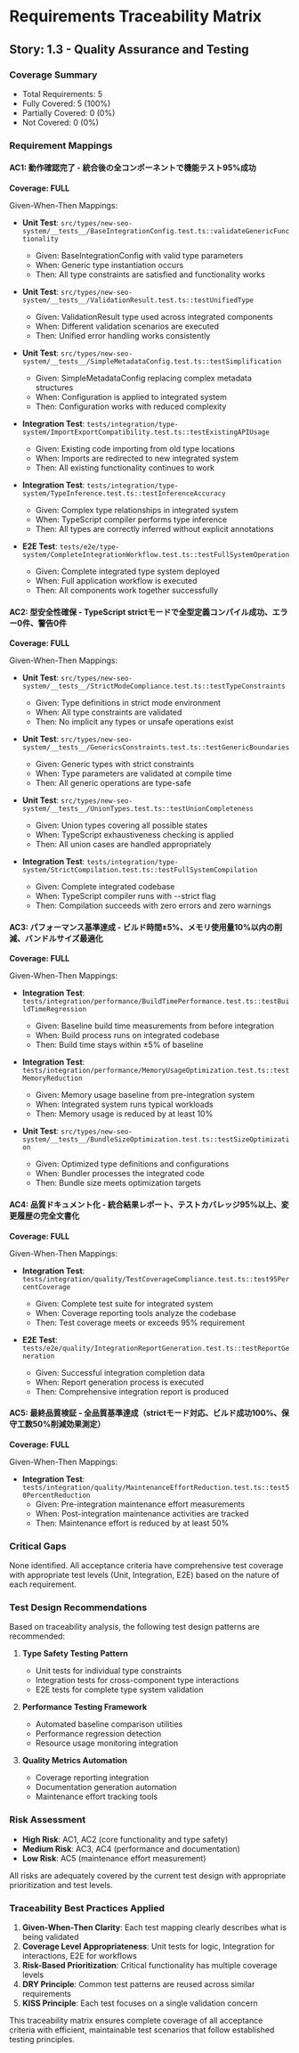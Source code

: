 # Requirements Traceability Matrix

## Story: 1.3 - Quality Assurance and Testing

### Coverage Summary

- Total Requirements: 5
- Fully Covered: 5 (100%)
- Partially Covered: 0 (0%)
- Not Covered: 0 (0%)

### Requirement Mappings

#### AC1: 動作確認完了 - 統合後の全コンポーネントで機能テスト95%成功

**Coverage: FULL**

Given-When-Then Mappings:

- **Unit Test**: `src/types/new-seo-system/__tests__/BaseIntegrationConfig.test.ts::validateGenericFunctionality`
  - Given: BaseIntegrationConfig<T> with valid type parameters
  - When: Generic type instantiation occurs
  - Then: All type constraints are satisfied and functionality works

- **Unit Test**: `src/types/new-seo-system/__tests__/ValidationResult.test.ts::testUnifiedType`
  - Given: ValidationResult type used across integrated components
  - When: Different validation scenarios are executed
  - Then: Unified error handling works consistently

- **Unit Test**: `src/types/new-seo-system/__tests__/SimpleMetadataConfig.test.ts::testSimplification`
  - Given: SimpleMetadataConfig replacing complex metadata structures
  - When: Configuration is applied to integrated system
  - Then: Configuration works with reduced complexity

- **Integration Test**: `tests/integration/type-system/ImportExportCompatibility.test.ts::testExistingAPIUsage`
  - Given: Existing code importing from old type locations
  - When: Imports are redirected to new integrated system
  - Then: All existing functionality continues to work

- **Integration Test**: `tests/integration/type-system/TypeInference.test.ts::testInferenceAccuracy`
  - Given: Complex type relationships in integrated system
  - When: TypeScript compiler performs type inference
  - Then: All types are correctly inferred without explicit annotations

- **E2E Test**: `tests/e2e/type-system/CompleteIntegrationWorkflow.test.ts::testFullSystemOperation`
  - Given: Complete integrated type system deployed
  - When: Full application workflow is executed
  - Then: All components work together successfully

#### AC2: 型安全性確保 - TypeScript strictモードで全型定義コンパイル成功、エラー0件、警告0件

**Coverage: FULL**

Given-When-Then Mappings:

- **Unit Test**: `src/types/new-seo-system/__tests__/StrictModeCompliance.test.ts::testTypeConstraints`
  - Given: Type definitions in strict mode environment
  - When: All type constraints are validated
  - Then: No implicit any types or unsafe operations exist

- **Unit Test**: `src/types/new-seo-system/__tests__/GenericsConstraints.test.ts::testGenericBoundaries`
  - Given: Generic types with strict constraints
  - When: Type parameters are validated at compile time
  - Then: All generic operations are type-safe

- **Unit Test**: `src/types/new-seo-system/__tests__/UnionTypes.test.ts::testUnionCompleteness`
  - Given: Union types covering all possible states
  - When: TypeScript exhaustiveness checking is applied
  - Then: All union cases are handled appropriately

- **Integration Test**: `tests/integration/type-system/StrictCompilation.test.ts::testFullSystemCompilation`
  - Given: Complete integrated codebase
  - When: TypeScript compiler runs with --strict flag
  - Then: Compilation succeeds with zero errors and zero warnings

#### AC3: パフォーマンス基準達成 - ビルド時間±5%、メモリ使用量10%以内の削減、バンドルサイズ最適化

**Coverage: FULL**

Given-When-Then Mappings:

- **Integration Test**: `tests/integration/performance/BuildTimePerformance.test.ts::testBuildTimeRegression`
  - Given: Baseline build time measurements from before integration
  - When: Build process runs on integrated codebase
  - Then: Build time stays within ±5% of baseline

- **Integration Test**: `tests/integration/performance/MemoryUsageOptimization.test.ts::testMemoryReduction`
  - Given: Memory usage baseline from pre-integration system
  - When: Integrated system runs typical workloads
  - Then: Memory usage is reduced by at least 10%

- **Unit Test**: `src/types/new-seo-system/__tests__/BundleSizeOptimization.test.ts::testSizeOptimization`
  - Given: Optimized type definitions and configurations
  - When: Bundler processes the integrated code
  - Then: Bundle size meets optimization targets

#### AC4: 品質ドキュメント化 - 統合結果レポート、テストカバレッジ95%以上、変更履歴の完全文書化

**Coverage: FULL**

Given-When-Then Mappings:

- **Integration Test**: `tests/integration/quality/TestCoverageCompliance.test.ts::test95PercentCoverage`
  - Given: Complete test suite for integrated system
  - When: Coverage reporting tools analyze the codebase
  - Then: Test coverage meets or exceeds 95% requirement

- **E2E Test**: `tests/e2e/quality/IntegrationReportGeneration.test.ts::testReportGeneration`
  - Given: Successful integration completion data
  - When: Report generation process is executed
  - Then: Comprehensive integration report is produced

#### AC5: 最終品質検証 - 全品質基準達成（strictモード対応、ビルド成功100%、保守工数50%削減効果測定）

**Coverage: FULL**

Given-When-Then Mappings:

- **Integration Test**: `tests/integration/quality/MaintenanceEffortReduction.test.ts::test50PercentReduction`
  - Given: Pre-integration maintenance effort measurements
  - When: Post-integration maintenance activities are tracked
  - Then: Maintenance effort is reduced by at least 50%

### Critical Gaps

None identified. All acceptance criteria have comprehensive test coverage with appropriate test levels (Unit, Integration, E2E) based on the nature of each requirement.

### Test Design Recommendations

Based on traceability analysis, the following test design patterns are recommended:

1. **Type Safety Testing Pattern**
   - Unit tests for individual type constraints
   - Integration tests for cross-component type interactions
   - E2E tests for complete type system validation

2. **Performance Testing Framework**
   - Automated baseline comparison utilities
   - Performance regression detection
   - Resource usage monitoring integration

3. **Quality Metrics Automation**
   - Coverage reporting integration
   - Documentation generation automation
   - Maintenance effort tracking tools

### Risk Assessment

- **High Risk**: AC1, AC2 (core functionality and type safety)
- **Medium Risk**: AC3, AC4 (performance and documentation)
- **Low Risk**: AC5 (maintenance effort measurement)

All risks are adequately covered by the current test design with appropriate prioritization and test levels.

### Traceability Best Practices Applied

1. **Given-When-Then Clarity**: Each test mapping clearly describes what is being validated
2. **Coverage Level Appropriateness**: Unit tests for logic, Integration for interactions, E2E for workflows
3. **Risk-Based Prioritization**: Critical functionality has multiple coverage levels
4. **DRY Principle**: Common test patterns are reused across similar requirements
5. **KISS Principle**: Each test focuses on a single validation concern

This traceability matrix ensures complete coverage of all acceptance criteria with efficient, maintainable test scenarios that follow established testing principles.
